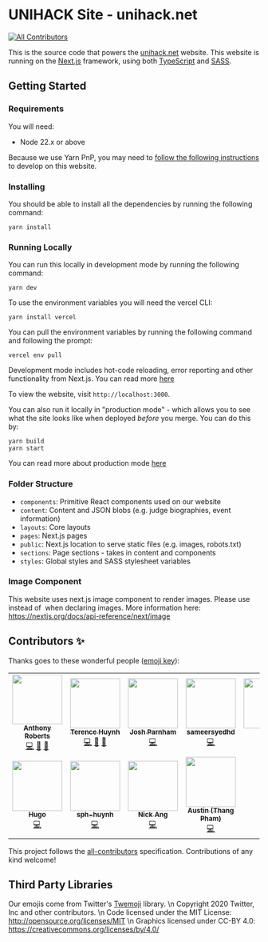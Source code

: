 # UNIHACK Site - unihack.net

<!-- ALL-CONTRIBUTORS-BADGE:START - Do not remove or modify this section -->

[![All Contributors](https://img.shields.io/badge/all_contributors-10-orange.svg?style=flat-square)](#contributors-)

<!-- ALL-CONTRIBUTORS-BADGE:END -->

This is the source code that powers the [unihack.net](unihack.net) website. This
website is running on the [Next.js][next.js] framework, using both [TypeScript][typescript] and [SASS][sass].

## Getting Started

### Requirements

You will need:

- Node 22.x or above

Because we use Yarn PnP, you may need to [follow the following instructions](https://yarnpkg.com/getting-started/editor-sdks#vscode)
to develop on this website.

### Installing

You should be able to install all the dependencies by running the following
command:

```
yarn install
```

### Running Locally

You can run this locally in development mode by running the following command:

```
yarn dev
```

To use the environment variables you will need the vercel CLI:

```
yarn install vercel
```

You can pull the environment variables by running the following command and following the prompt:

```
vercel env pull
```

Development mode includes hot-code reloading, error reporting and other
functionality from Next.js. You can read more [here](https://nextjs.org/docs/api-reference/cli#development)

To view the website, visit `http://localhost:3000`.

You can also run it locally in "production mode" - which allows you to see what
the site looks like when deployed _before_ you merge. You can do this by:

```
yarn build
yarn start
```

You can read more about production mode [here](https://nextjs.org/docs/api-reference/cli#production)


### Folder Structure

- `components`: Primitive React components used on our website
- `content`: Content and JSON blobs (e.g. judge biographies, event information)
- `layouts`: Core layouts
- `pages`: Next.js pages
- `public`: Next.js location to serve static files (e.g. images, robots.txt)
- `sections`: Page sections - takes in content and components
- `styles`: Global styles and SASS stylesheet variables

### Image Component

This website uses next.js image component to render images. Please use <Image/> instead of <img> when declaring images. More information here: https://nextjs.org/docs/api-reference/next/image

## Contributors ✨

Thanks goes to these wonderful people ([emoji key](https://allcontributors.org/docs/en/emoji-key)):

<!-- ALL-CONTRIBUTORS-LIST:START - Do not remove or modify this section -->
<!-- prettier-ignore-start -->
<!-- markdownlint-disable -->
<table>
  <tr>
    <td align="center"><a href="https://github.com/anthonycr0"><img src="https://avatars.githubusercontent.com/u/19167953?v=4?s=100" width="100px;" alt=""/><br /><sub><b>Anthony Roberts</b></sub></a><br /><a href="https://github.com/unihackhq/unihack.net/commits?author=anthonycr0" title="Code">💻</a> <a href="#design-anthonycr0" title="Design">🎨</a> <a href="#data-anthonycr0" title="Data">🔣</a></td>
    <td align="center"><a href="http://terencehuynh.com/"><img src="https://avatars.githubusercontent.com/u/1747517?v=4?s=100" width="100px;" alt=""/><br /><sub><b>Terence Huynh</b></sub></a><br /><a href="https://github.com/unihackhq/unihack.net/commits?author=terencehuynh" title="Code">💻</a> <a href="#design-terencehuynh" title="Design">🎨</a> <a href="#data-terencehuynh" title="Data">🔣</a></td>
    <td align="center"><a href="https://joshparnham.com/"><img src="https://avatars.githubusercontent.com/u/712727?v=4?s=100" width="100px;" alt=""/><br /><sub><b>Josh Parnham</b></sub></a><br /><a href="https://github.com/unihackhq/unihack.net/commits?author=josh-" title="Code">💻</a></td>
    <td align="center"><a href="https://github.com/sameersyedhd"><img src="https://avatars.githubusercontent.com/u/39996545?v=4?s=100" width="100px;" alt=""/><br /><sub><b>sameersyedhd</b></sub></a><br /><a href="https://github.com/unihackhq/unihack.net/commits?author=sameersyedhd" title="Code">💻</a></td>
    <td align="center"><a href="https://github.com/erfanio"><img src="https://avatars.githubusercontent.com/u/9994172?v=4?s=100" width="100px;" alt=""/><br /><sub><b>Erfan</b></sub></a><br /><a href="https://github.com/unihackhq/unihack.net/commits?author=erfanio" title="Code">💻</a></td>
    <td align="center"><a href="https://github.com/GhinaY"><img src="https://avatars.githubusercontent.com/u/22129589?v=4?s=100" width="100px;" alt=""/><br /><sub><b>GhinaY</b></sub></a><br /><a href="https://github.com/unihackhq/unihack.net/commits?author=GhinaY" title="Code">💻</a></td>
    <td align="center"><a href="https://github.com/dsykesturner"><img src="https://avatars.githubusercontent.com/u/6570722?v=4?s=100" width="100px;" alt=""/><br /><sub><b>Daniel Sykes-Turner</b></sub></a><br /><a href="https://github.com/unihackhq/unihack.net/commits?author=dsykesturner" title="Code">💻</a></td>
  </tr>
  <tr>
    <td align="center"><a href="https://github.com/hugomd"><img src="https://avatars.githubusercontent.com/u/1646536?v=4?s=100" width="100px;" alt=""/><br /><sub><b>Hugo</b></sub></a><br /><a href="https://github.com/unihackhq/unihack.net/commits?author=hugomd" title="Code">💻</a></td>
    <td align="center"><a href="https://github.com/sph-huynh"><img src="https://avatars.githubusercontent.com/u/13181562?v=4?s=100" width="100px;" alt=""/><br /><sub><b>sph-huynh</b></sub></a><br /><a href="https://github.com/unihackhq/unihack.net/commits?author=sph-huynh" title="Code">💻</a></td>
    <td align="center"><a href="https://github.com/nick-ang"><img src="https://avatars.githubusercontent.com/u/87055485?v=4?s=100" width="100px;" alt=""/><br /><sub><b>Nick Ang</b></sub></a><br /><a href="https://github.com/unihackhq/unihack.net/commits?author=nick-ang" title="Code">💻</a></td>
    <td align="center"><a href="https://auspham.dev/"><img src="https://avatars.githubusercontent.com/u/16440123?v=4?s=100" width="100px;" alt=""/><br /><sub><b>Austin (Thang Pham)</b></sub></a><br /><a href="https://github.com/unihackhq/unihack.net/commits?author=rockmanvnx6" title="Code">💻</a></td>
  </tr>
</table>

<!-- markdownlint-restore -->
<!-- prettier-ignore-end -->

<!-- ALL-CONTRIBUTORS-LIST:END -->

This project follows the [all-contributors](https://github.com/all-contributors/all-contributors) specification. Contributions of any kind welcome!

## Third Party Libraries

Our emojis come from Twitter's [Twemoji][twemoji] library. \n
Copyright 2020 Twitter, Inc and other contributors. \n
Code licensed under the MIT License: http://opensource.org/licenses/MIT \n
Graphics licensed under CC-BY 4.0: https://creativecommons.org/licenses/by/4.0/

[next.js]: https://nextjs.org/docs/
[typescript]: https://www.typescriptlang.org/
[sass]: https://sass-lang.com/
[twemoji]: https://twemoji.twitter.com/
